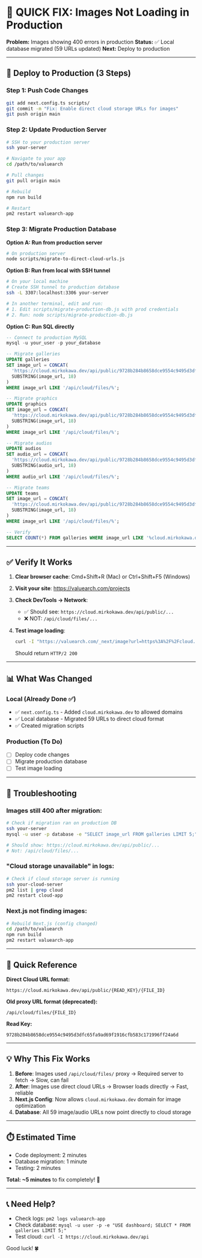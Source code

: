 # 🚨 QUICK FIX: Images Not Loading in Production

**Problem:** Images showing 400 errors in production
**Status:** ✅ Local database migrated (59 URLs updated)
**Next:** Deploy to production

---

## 🚀 Deploy to Production (3 Steps)

### Step 1: Push Code Changes

```bash
git add next.config.ts scripts/
git commit -m "Fix: Enable direct cloud storage URLs for images"
git push origin main
```

### Step 2: Update Production Server

```bash
# SSH to your production server
ssh your-server

# Navigate to your app
cd /path/to/valuearch

# Pull changes
git pull origin main

# Rebuild
npm run build

# Restart
pm2 restart valuearch-app
```

### Step 3: Migrate Production Database

**Option A: Run from production server**

```bash
# On production server
node scripts/migrate-to-direct-cloud-urls.js
```

**Option B: Run from local with SSH tunnel**

```bash
# On your local machine
# Create SSH tunnel to production database
ssh -L 3307:localhost:3306 your-server

# In another terminal, edit and run:
# 1. Edit scripts/migrate-production-db.js with prod credentials
# 2. Run: node scripts/migrate-production-db.js
```

**Option C: Run SQL directly**

```sql
-- Connect to production MySQL
mysql -u your_user -p your_database

-- Migrate galleries
UPDATE galleries
SET image_url = CONCAT(
  'https://cloud.mirkokawa.dev/api/public/9728b284b8658dce9554c9495d3dfc65fa9ad69f1916cfb583c171996ff24a6d/',
  SUBSTRING(image_url, 18)
)
WHERE image_url LIKE '/api/cloud/files/%';

-- Migrate graphics
UPDATE graphics
SET image_url = CONCAT(
  'https://cloud.mirkokawa.dev/api/public/9728b284b8658dce9554c9495d3dfc65fa9ad69f1916cfb583c171996ff24a6d/',
  SUBSTRING(image_url, 18)
)
WHERE image_url LIKE '/api/cloud/files/%';

-- Migrate audios
UPDATE audios
SET audio_url = CONCAT(
  'https://cloud.mirkokawa.dev/api/public/9728b284b8658dce9554c9495d3dfc65fa9ad69f1916cfb583c171996ff24a6d/',
  SUBSTRING(audio_url, 18)
)
WHERE audio_url LIKE '/api/cloud/files/%';

-- Migrate teams
UPDATE teams
SET image_url = CONCAT(
  'https://cloud.mirkokawa.dev/api/public/9728b284b8658dce9554c9495d3dfc65fa9ad69f1916cfb583c171996ff24a6d/',
  SUBSTRING(image_url, 18)
)
WHERE image_url LIKE '/api/cloud/files/%';

-- Verify
SELECT COUNT(*) FROM galleries WHERE image_url LIKE '%cloud.mirkokawa.dev%';
```

---

## ✅ Verify It Works

1. **Clear browser cache**: Cmd+Shift+R (Mac) or Ctrl+Shift+F5 (Windows)

2. **Visit your site**: https://valuearch.com/projects

3. **Check DevTools → Network**:

   - ✅ Should see: `https://cloud.mirkokawa.dev/api/public/...`
   - ❌ NOT: `/api/cloud/files/...`

4. **Test image loading**:
   ```bash
   curl -I "https://valuearch.com/_next/image?url=https%3A%2F%2Fcloud.mirkokawa.dev%2Fapi%2Fpublic%2F9728b284b8658dce9554c9495d3dfc65fa9ad69f1916cfb583c171996ff24a6d%2Fb80fb8c1-32b9-491f-8534-19de3abbd715&w=1080&q=75"
   ```
   Should return `HTTP/2 200`

---

## 📊 What Was Changed

### Local (Already Done ✅)

- ✅ `next.config.ts` - Added `cloud.mirkokawa.dev` to allowed domains
- ✅ Local database - Migrated 59 URLs to direct cloud format
- ✅ Created migration scripts

### Production (To Do)

- [ ] Deploy code changes
- [ ] Migrate production database
- [ ] Test image loading

---

## 🐛 Troubleshooting

### Images still 400 after migration:

```bash
# Check if migration ran on production DB
ssh your-server
mysql -u user -p database -e "SELECT image_url FROM galleries LIMIT 5;"

# Should show: https://cloud.mirkokawa.dev/api/public/...
# Not: /api/cloud/files/...
```

### "Cloud storage unavailable" in logs:

```bash
# Check if cloud storage server is running
ssh your-cloud-server
pm2 list | grep cloud
pm2 restart cloud-app
```

### Next.js not finding images:

```bash
# Rebuild Next.js (config changed)
cd /path/to/valuearch
npm run build
pm2 restart valuearch-app
```

---

## 🎯 Quick Reference

**Direct Cloud URL format:**

```
https://cloud.mirkokawa.dev/api/public/{READ_KEY}/{FILE_ID}
```

**Old proxy URL format (deprecated):**

```
/api/cloud/files/{FILE_ID}
```

**Read Key:**

```
9728b284b8658dce9554c9495d3dfc65fa9ad69f1916cfb583c171996ff24a6d
```

---

## 💡 Why This Fix Works

1. **Before**: Images used `/api/cloud/files/` proxy → Required server to fetch → Slow, can fail
2. **After**: Images use direct cloud URLs → Browser loads directly → Fast, reliable
3. **Next.js Config**: Now allows `cloud.mirkokawa.dev` domain for image optimization
4. **Database**: All 59 image/audio URLs now point directly to cloud storage

---

## ⏱️ Estimated Time

- Code deployment: 2 minutes
- Database migration: 1 minute
- Testing: 2 minutes

**Total: ~5 minutes** to fix completely! 🚀

---

## 📞 Need Help?

- Check logs: `pm2 logs valuearch-app`
- Check database: `mysql -u user -p -e "USE dashboard; SELECT * FROM galleries LIMIT 5;"`
- Test cloud: `curl -I https://cloud.mirkokawa.dev/api`

Good luck! 🍀
